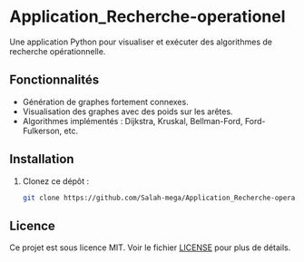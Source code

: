 # Application_Recherche-operationel
Une application Python pour visualiser et exécuter des algorithmes de recherche opérationnelle.

## Fonctionnalités
- Génération de graphes fortement connexes.
- Visualisation des graphes avec des poids sur les arêtes.
- Algorithmes implémentés : Dijkstra, Kruskal, Bellman-Ford, Ford-Fulkerson, etc.

## Installation
1. Clonez ce dépôt :
   ```bash
   git clone https://github.com/Salah-mega/Application_Recherche-operationel.git

## Licence
Ce projet est sous licence MIT. Voir le fichier [LICENSE](LICENSE) pour plus de détails.   
